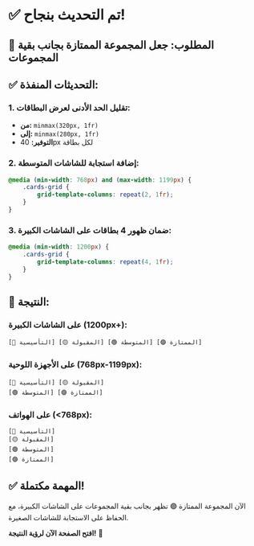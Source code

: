 # ✅ تم التحديث بنجاح!

## 🎯 المطلوب: جعل المجموعة الممتازة بجانب بقية المجموعات

## ✅ التحديثات المنفذة:

### 1. تقليل الحد الأدنى لعرض البطاقات:
- **من:** `minmax(320px, 1fr)`
- **إلى:** `minmax(280px, 1fr)`
- **التوفير:** 40px لكل بطاقة

### 2. إضافة استجابة للشاشات المتوسطة:
```css
@media (min-width: 768px) and (max-width: 1199px) {
    .cards-grid {
        grid-template-columns: repeat(2, 1fr);
    }
}
```

### 3. ضمان ظهور 4 بطاقات على الشاشات الكبيرة:
```css
@media (min-width: 1200px) {
    .cards-grid {
        grid-template-columns: repeat(4, 1fr);
    }
}
```

## 📱 النتيجة:

### على الشاشات الكبيرة (1200px+):
```
[🔴 التأسيسية] [🟡 المقبولة] [🟢 المتوسطة] [🟣 الممتازة]
```

### على الأجهزة اللوحية (768px-1199px):
```
[🔴 التأسيسية] [🟡 المقبولة]
[🟢 المتوسطة] [🟣 الممتازة]
```

### على الهواتف (<768px):
```
[🔴 التأسيسية]
[🟡 المقبولة]
[🟢 المتوسطة] 
[🟣 الممتازة]
```

## ✅ المهمة مكتملة!

الآن المجموعة الممتازة 🟣 تظهر بجانب بقية المجموعات على الشاشات الكبيرة، مع الحفاظ على الاستجابة للشاشات الصغيرة.

**افتح الصفحة الآن لرؤية النتيجة!** 🎉